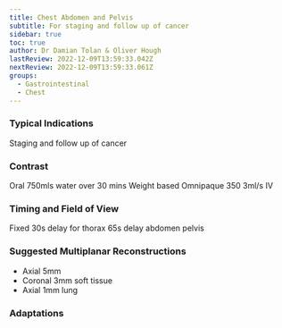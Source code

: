 ```yaml
---
title: Chest Abdomen and Pelvis
subtitle: For staging and follow up of cancer
sidebar: true
toc: true
author: Dr Damian Tolan & Oliver Hough
lastReview: 2022-12-09T13:59:33.042Z
nextReview: 2022-12-09T13:59:33.061Z
groups:
  - Gastrointestinal
  - Chest
---
```

### T﻿ypical Indications

Staging and follow up of cancer

### C﻿ontrast

Oral 750mls water over 30 mins Weight based Omnipaque 350 3ml/s IV

### T﻿iming and Field of View

Fixed 30s delay for thorax 65s delay abdomen pelvis

### S﻿uggested Multiplanar Reconstructions

* Axial 5mm 
* Coronal 3mm soft tissue 
* Axial 1mm lung

### Adaptations